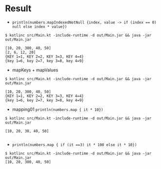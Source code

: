 # Result

- ```println(numbers.mapIndexedNotNull {index, value -> if (index == 0) null else index * value})```

```
$ kotlinc src/Main.kt -include-runtime -d out/Main.jar && java -jar out/Main.jar

[10, 20, 300, 40, 50]
[2, 6, 12, 20]
{KEY 1=1, KEY 2=2, KEY 3=3, KEY 4=4}
{key 1=6, key 2=7, key 3=8, key 4=9}  

```

- mapKeys + mapValues

```
$ kotlinc src/Main.kt -include-runtime -d out/Main.jar && java -jar out/Main.jar

[10, 20, 300, 40, 50]
{KEY 1=1, KEY 2=2, KEY 3=3, KEY 4=4}
{key 1=6, key 2=7, key 3=8, key 4=9}  

```

- mapping01 ```println(numbers.map { it * 10})```

```
$ kotlinc src/Main.kt -include-runtime -d out/Main.jar && java -jar out/Main.jar

[10, 20, 30, 40, 50]
  
```

- ```println(numbers.map { if (it ==3) it * 100 else it * 10})```

```
$ kotlinc src/Main.kt -include-runtime -d out/Main.jar && java -jar out/Main.jar
[10, 20, 300, 40, 50]  
```
